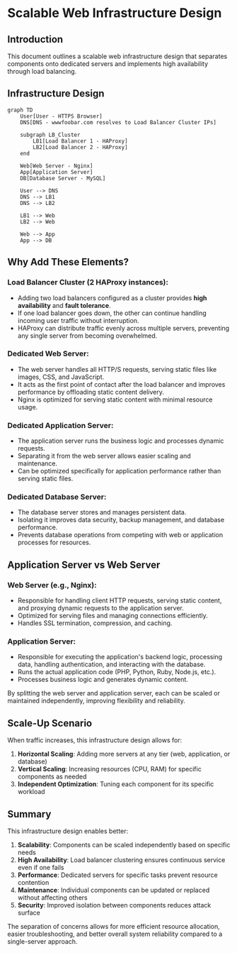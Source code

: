 # Scalable Web Infrastructure Design

## Introduction
This document outlines a scalable web infrastructure design that separates components onto dedicated servers and implements high availability through load balancing.

## Infrastructure Design

```mermaid
graph TD
    User[User - HTTPS Browser]
    DNS[DNS - wwwfoobar.com resolves to Load Balancer Cluster IPs]

    subgraph LB_Cluster
        LB1[Load Balancer 1 - HAProxy]
        LB2[Load Balancer 2 - HAProxy]
    end

    Web[Web Server - Nginx]
    App[Application Server]
    DB[Database Server - MySQL]

    User --> DNS
    DNS --> LB1
    DNS --> LB2

    LB1 --> Web
    LB2 --> Web

    Web --> App
    App --> DB
```

## Why Add These Elements?

### Load Balancer Cluster (2 HAProxy instances):
- Adding two load balancers configured as a cluster provides **high availability** and **fault tolerance**.
- If one load balancer goes down, the other can continue handling incoming user traffic without interruption.
- HAProxy can distribute traffic evenly across multiple servers, preventing any single server from becoming overwhelmed.

### Dedicated Web Server:
- The web server handles all HTTP/S requests, serving static files like images, CSS, and JavaScript.
- It acts as the first point of contact after the load balancer and improves performance by offloading static content delivery.
- Nginx is optimized for serving static content with minimal resource usage.

### Dedicated Application Server:
- The application server runs the business logic and processes dynamic requests.
- Separating it from the web server allows easier scaling and maintenance.
- Can be optimized specifically for application performance rather than serving static files.

### Dedicated Database Server:
- The database server stores and manages persistent data.
- Isolating it improves data security, backup management, and database performance.
- Prevents database operations from competing with web or application processes for resources.

## Application Server vs Web Server

### Web Server (e.g., Nginx):
- Responsible for handling client HTTP requests, serving static content, and proxying dynamic requests to the application server.
- Optimized for serving files and managing connections efficiently.
- Handles SSL termination, compression, and caching.

### Application Server:
- Responsible for executing the application's backend logic, processing data, handling authentication, and interacting with the database.
- Runs the actual application code (PHP, Python, Ruby, Node.js, etc.).
- Processes business logic and generates dynamic content.

By splitting the web server and application server, each can be scaled or maintained independently, improving flexibility and reliability.

## Scale-Up Scenario

When traffic increases, this infrastructure design allows for:

1. **Horizontal Scaling**: Adding more servers at any tier (web, application, or database)
2. **Vertical Scaling**: Increasing resources (CPU, RAM) for specific components as needed
3. **Independent Optimization**: Tuning each component for its specific workload

## Summary

This infrastructure design enables better:
1. **Scalability**: Components can be scaled independently based on specific needs
2. **High Availability**: Load balancer clustering ensures continuous service even if one fails
3. **Performance**: Dedicated servers for specific tasks prevent resource contention
4. **Maintenance**: Individual components can be updated or replaced without affecting others
5. **Security**: Improved isolation between components reduces attack surface

The separation of concerns allows for more efficient resource allocation, easier troubleshooting, and better overall system reliability compared to a single-server approach.